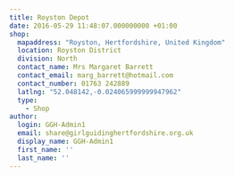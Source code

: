 ```yaml
---
title: Royston Depot
date: 2016-05-29 11:48:07.000000000 +01:00
shop:
  mapaddress: "Royston, Hertfordshire, United Kingdom"
  location: Royston District
  division: North
  contact_name: Mrs Margaret Barrett
  contact_email: marg_barrett@hotmail.com
  contact_number: 01763 242889
  latlng: "52.048142,-0.024065999999947962"
  type:
    - Shop
author:
  login: GGH-Admin1
  email: share@girlguidinghertfordshire.org.uk
  display_name: GGH-Admin1
  first_name: ''
  last_name: ''
---
```


